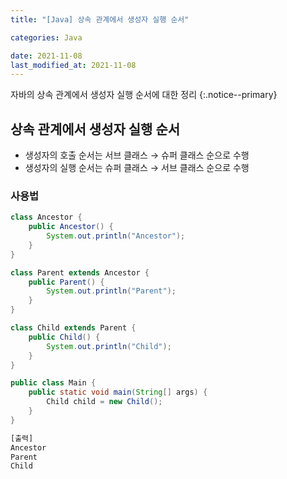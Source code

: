 ```yaml
---
title: "[Java] 상속 관계에서 생성자 실행 순서"

categories: Java

date: 2021-11-08
last_modified_at: 2021-11-08
---
```


자바의 상속 관계에서 생성자 실행 순서에 대한 정리
{:.notice--primary}

## 상속 관계에서 생성자 실행 순서

- 생성자의 호출 순서는 서브 클래스 → 슈퍼 클래스 순으로 수행
- 생성자의 실행 순서는 슈퍼 클래스 → 서브 클래스 순으로 수행

### 사용법

``` java
class Ancestor {
    public Ancestor() {
        System.out.println("Ancestor");
    }
}

class Parent extends Ancestor {
    public Parent() {
        System.out.println("Parent");
    }
}

class Child extends Parent {
    public Child() {
        System.out.println("Child");
    }
}

public class Main {
    public static void main(String[] args) {
        Child child = new Child();
    }
}
```

``` bash
[출력]
Ancestor
Parent
Child
```